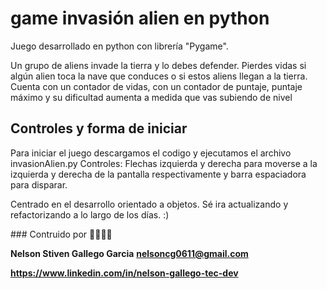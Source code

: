 # game invasión alien en python

Juego desarrollado en python con librería "Pygame".


Un grupo de aliens invade la tierra y lo debes defender. Pierdes vidas si algún alien toca la nave que conduces o si estos aliens llegan a la tierra.
Cuenta con un contador de vidas, con un contador de puntaje, puntaje máximo y su dificultad aumenta a medida que vas subiendo de nivel


## Controles y forma de iniciar
Para iniciar el juego descargamos el codigo y ejecutamos el archivo invasionAlien.py
Controles: Flechas izquierda y derecha para moverse a la izquierda y derecha de la pantalla respectivamente y barra espaciadora para disparar.


Centrado en el desarrollo orientado a objetos. Sé ira actualizando y refactorizando a lo largo de los días. :)


### Contruido por 👨‍💻👨‍🍳

**Nelson Stiven Gallego Garcia**
**nelsoncg0611@gmail.com**

**https://www.linkedin.com/in/nelson-gallego-tec-dev**

